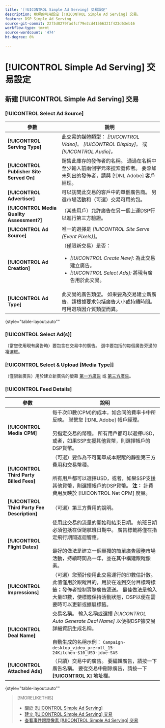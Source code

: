 ```yaml
---
title: '[!UICONTROL Simple Ad Serving] 交易設定'
description: 瞭解的可用設定 [!UICONTROL Simple Ad Serving] 交易。
feature: DSP Simple Ad Serving
source-git-commit: 22f5d8279fadfcf79e2cd41566321f423d63eb16
workflow-type: tm+mt
source-wordcount: '474'
ht-degree: 0%

---
```


# [!UICONTROL Simple Ad Serving] 交易設定

## 新建 [!UICONTROL Simple Ad Serving] 交易

### [!UICONTROL Select Ad Source]

| 參數 | 說明 |
|-----------|-------------|
| **[!UICONTROL Serving Type]** | 此交易的媒體類型： *[!UICONTROL Video]。* *[!UICONTROL Display]。* 或 *[!UICONTROL Audio]。* |
| **[!UICONTROL Publisher Site Served On]** | 銷售此庫存的發佈者的名稱。 通過在名稱中至少輸入前兩個字元來搜索發佈者。 要添加未列出的發佈者，請與 [!DNL Adobe] 客戶經理。 |
| **[!UICONTROL Advertiser]** | 可以訪問此交易的客戶中的單個廣告商。 另選市場活動和（可選）交易可用的包。 |
| **[!UICONTROL Media Quality Assessment?]** | （某些用戶）允許廣告在另一個上運DSP行以進行第三方驗證。 <!-- Who can select this? It's disabled for me. Need to see if there are additional fields when this is enabled. --> |
| **[!UICONTROL Ad Source]** | 唯一的選擇是 *[!UICONTROL Site Serve (Event Pixels)]*。 |
| **[!UICONTROL Ad Creation]** | （僅限新交易）是否：<ul><li>*[!UICONTROL Create New]:* 為此交易建立廣告。</li><li>*[!UICONTROL Select Ads]:* 將現有廣告用於此交易。</li></ul> |
| **[!UICONTROL Ad Type]** | 此交易的廣告類型。 如果要為交易建立新廣告，請根據要求包括廣告大小或持續時間。 可用選項因介質類型而異。 |

{style=&quot;table-layout:auto&quot;&quot;

### [!UICONTROL Select Ad(s)]

（當您使用現有廣告時）要包含在交易中的廣告。 選中要包括的每個廣告旁邊的複選框。

### [!UICONTROL Select & Upload [Media Type]]

（僅限新廣告）用於建立新廣告的螢幕 [第一方廣告](/help/dsp/campaign-management/ads/ad-create.md) 或 [第三方廣告](/help/dsp/campaign-management/ads/ad-create-third-party.md)。

### [!UICONTROL Feed Details]

| 參數 | 說明 |
|-----------|-------------|
| **[!UICONTROL Media CPM]** | 每千次印數(CPM)的成本，如合同的費率卡中所反映。 聯繫您 [!DNL Adobe] 帳戶經理。 <br><br>另指定交易的幣種。 所有用戶都可以選擇USD，或者，如果SSP支援其他貨幣，則選擇帳戶的DSP貨幣。 |
| **[!UICONTROL Third Party Billed Fees]** | （可選）要作為不可開單成本跟蹤的靜態第三方費用和交易幣種。<br><br>所有用戶都可以選擇USD，或者，如果SSP支援其他貨幣，則選擇帳戶的DSP貨幣。 **注：** 計費費用反映於 [!UICONTROL Net CPM] 度量。 |
| **[!UICONTROL Third Party Fee Description]** | （可選）第三方費用的說明。 |
| **[!UICONTROL Flight Dates]** | 使用此交易的流量的開始和結束日期。 航班日期必須包括在促銷航班日期中。 廣告標籤將僅在指定飛行期間返迴響應。<br><br> 最好的做法是建立一個單獨的簡單廣告服務市場活動，持續時間為一年，並在其中構建跟蹤像素。 |
| **[!UICONTROL Impressions]** | （可選）您預計使用此交易運行的印數估計數。 此值僅用於跟蹤目的，用於在達到交付目標時標籤；發佈者控制實際廣告遞送。 最佳做法是輸入大量印數，使標籤保持活動狀態，DSP以便在需要時可以更新或擴展標籤。 |
| **[!UICONTROL Deal Name]** | 交易名稱。 輸入名稱或選擇 *[!UICONTROL Auto Generate Deal Name]* 以便根DSP據交易詳細資訊生成名稱。<br><br>自動生成的名稱示例： `Campaign-desktop_video_preroll_15-24Kitchen-$10_USD-jdoe-SAS` |
| **[!UICONTROL Attached Ads]** | （只讀）交易中的廣告。 要編輯廣告，請按一下廣告名稱。 要從交易中刪除廣告，請按一下 **[!UICONTROL X]** 地址欄。 |

{style=&quot;table-layout:auto&quot;&quot;

<!-- 
## Existing Simple Ad Serving Deals

Changes aren't applied retroactively.
-->

<!-- completely different settings layout, so need a separate section for them -->

<!-- From Abhinav: Editable fields are Name, Start & End date, Impressions & CPM. Changes are not applied retroactively.

But I see:

| Parameter | Description |
|-----------|-------------|

| **[!UICONTROL Are you using Deal ID?] | (Read-only) Whether the deal was set up as a [!UICONTROL Deal ID] (*[!DNL Yes]*)  or a [!UICONTROL Simple Ad Serving] deal (*[!DNL No]*). |
| **[!UICONTROL Inventory Type] | (Read-only) The inventory type for the deal. |
| **[!UICONTROL Feed Name] | The name of the [!UICONTROL Simple Ad Serving] deal. |
| **[!UICONTROL Publisher Ad Server] | (Read-only)  |
| **[!UICONTROL Publisher maximum ad length] | The maximum length of the ad, per the publisher. |
| **[!UICONTROL Publisher minimum ad length] | The minimum length of the ad, per the publisher. |
| **[!UICONTROL Fill Type] | (Read-only)  |
| **[!UICONTROL Contracted CPM] | This field is required if billing through TubeMogul, but enter your CPM in this field to track your actual spend. |
| **[!UICONTROL 3rd party technology CPM] | (Optional)  |
| **[!UICONTROL Planned Flight Dates] | The beginning and end dates for the deal flight. These dates don't control ad delivery but are used to track delivery pacing. **THIS IS CONTRARY TO WHAT THE NEW DEAL SETTINGS ABOVE, FROM ABHINAV, SAY**> |
| **[!UICONTROL Target Impressions] | (Optional) The estimated number of impressions you expect to run using this deal. This value is used for tracking purposes only and to flag when delivery goals are met; the publisher controls actual ad delivery. The best practice is to enter a high number of impressions to keep the tag active within DSP so it can be renewed or extended if needed. |
 -->

>[!MORELIKETHIS]
>
>* [關於 [!UICONTROL Simple Ad Serving]](simple-deal-about.md)
>* [建立 [!UICONTROL Simple Ad Serving] 交易](simple-deal-create.md)
>* [查看事件跟蹤像素 [!UICONTROL Simple Ad Serving] 交易](simple-deal-show-pixels.md)

